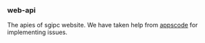 ### web-api

The apies of sgipc website. We have taken help from [appscode](https://github.com/appscode/api) for implementing issues.
